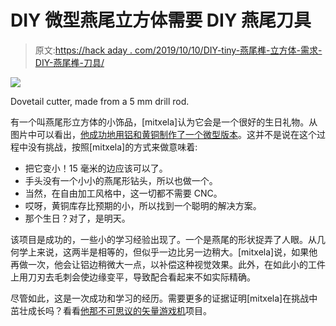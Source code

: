 # DIY 微型燕尾立方体需要 DIY 燕尾刀具

> 原文:[https://hack aday . com/2019/10/10/DIY-tiny-燕尾榫-立方体-需求-DIY-燕尾榫-刀具/](https://hackaday.com/2019/10/10/diy-tiny-dovetail-cube-needs-diy-dovetail-cutter/)

![](../Images/5c06b280f863dd847aaf487e21a39a10.png)

Dovetail cutter, made from a 5 mm drill rod.

有一个叫燕尾形立方体的小饰品，[mitxela]认为它会是一个很好的生日礼物。从图片中可以看出，[他成功地用铝和黄铜制作了一个微型版本](https://mitxela.com/projects/tiny_dovetail_cube)。这并不是说在这个过程中没有挑战，按照[mitxela]的方式来做意味着:

*   把它变小！15 毫米的边应该可以了。
*   手头没有一个小小的燕尾形钻头，所以也做一个。
*   当然，在自由加工风格中，这一切都不需要 CNC。
*   哎呀，黄铜库存比预期的小，所以找到一个聪明的解决方案。
*   那个生日？对了，是明天。

该项目是成功的，一些小的学习经验出现了。一个是燕尾的形状捉弄了人眼。从几何学上来说，这两半是相等的，但似乎一边比另一边稍大。[mitxela]说，如果他再做一次，他会让铝边稍微大一点，以补偿这种视觉效果。此外，在如此小的工件上用刀刃去毛刺会使边缘变平，导致配合看起来不如实际精确。

尽管如此，这是一次成功和学习的经历。需要更多的证据证明[mitxela]在挑战中茁壮成长吗？看看[他那不可思议的矢量游戏机](https://hackaday.com/2018/12/26/delicious-vector-game-console-runs-pac-man-tetris-mario-and-then-some/)项目。